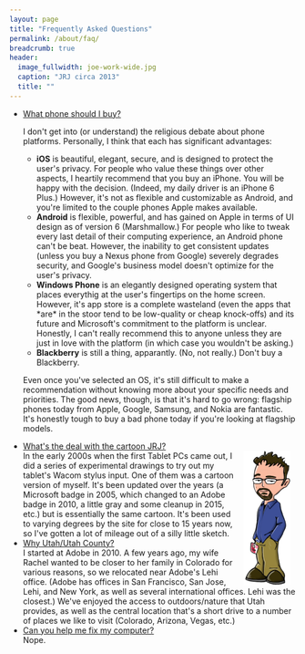 ```yaml
---
layout: page
title: "Frequently Asked Questions"
permalink: /about/faq/
breadcrumb: true
header:
  image_fullwidth: joe-work-wide.jpg
  caption: "JRJ circa 2013"
  title: ""
---
```

<ul class="accordion" data-accordion>
  <li class="accordion-navigation">
    <a href="#panel1a">What phone should I buy?</a>
    <div id="panel1a" class="content">
        <p>I don't get into (or understand) the religious debate about phone platforms. Personally, I think that each has significant advantages:</p>
        <ul>
          <li><strong>iOS</strong> is beautiful, elegant, secure, and is designed to protect the user's privacy. For people who value these things over other aspects, I heartily recommend that you buy an iPhone. You will be happy with the decision. (Indeed, my daily driver is an iPhone 6 Plus.) However, it's not as flexible and customizable as Android, and you're limited to the couple phones Apple makes available. </li>
          <li><strong>Android</strong> is flexible, powerful, and has gained on Apple in terms of UI design as of version 6 (Marshmallow.) For people who like to tweak every last detail of their computing experience, an Android phone can't be beat. However, the inability to get consistent updates (unless you buy a Nexus phone from Google) severely degrades security, and Google's business model doesn't optimize for the user's privacy.</li>
          <li><strong>Windows Phone</strong> is an elegantly designed operating system that places everythig at the user's fingertips on the home screen. However, it's app store is a complete wasteland (even the apps that *are* in the stoor tend to be low-quality or cheap knock-offs) and its future and Microsoft's commitment to the platform is unclear. Honestly, I can't really recommend this to anyone unless they are just in love with the platform (in which case you wouldn't be asking.)</li>
          <li><strong>Blackberry</strong> is still a thing, apparantly. (No, not really.) Don't buy a Blackberry.</li>
         </ul>
         <p>Even once you've selected an OS, it's still difficult to make a recommendation without knowing more about your specific needs and priorities. The good news, though, is that it's hard to go wrong: flagship phones today from Apple, Google, Samsung, and Nokia are fantastic. It's honestly tough to buy a bad phone today if you're looking at flagship models.</p>
    </div>
  </li>
  <li class="accordion-navigation">
    <a href="#panel2a">What's the deal with the cartoon JRJ?</a>
    <div id="panel2a" class="content">
        <a href="/images/galleries/jrjheadshots/jrj-toon.png"><img src="/images/galleries/jrjheadshots/jrj-toon.png" align="right" width="83" hspace="10"/></a>
        In the early 2000s when the first Tablet PCs came out, I did a series of experimental drawings to try out my tablet's Wacom stylus input. One of them was a cartoon version of myself. It's been updated over the years (a Microsoft badge in 2005, which changed to an Adobe badge in 2010, a little gray and some cleanup in 2015, etc.) but is essentially the same cartoon. It's been used to varying degrees by the site for close to 15 years now, so I've gotten a lot of mileage out of a silly little sketch.
    </div>
  </li>
  <li class="accordion-navigation">
    <a href="#panel3a">Why Utah/Utah County?</a>
    <div id="panel3a" class="content">
        I started at Adobe in 2010. A few years ago, my wife Rachel wanted to be closer to her family in Colorado for various reasons, so we relocated near Adobe's Lehi office. (Adobe has offices in San Francisco, San Jose, Lehi, and New York, as well as several international offices. Lehi was the closest.) We've enjoyed the access to outdoors/nature that Utah provides, as well as the central location that's a short drive to a number of places we like to visit (Colorado, Arizona, Vegas, etc.) 
    </div>
  </li>
  <li class="accordion-navigation">
    <a href="#panel4a">Can you help me fix my computer?</a>
    <div id="panel4a" class="content">
        Nope.
    </div>
  </li>
</ul>
